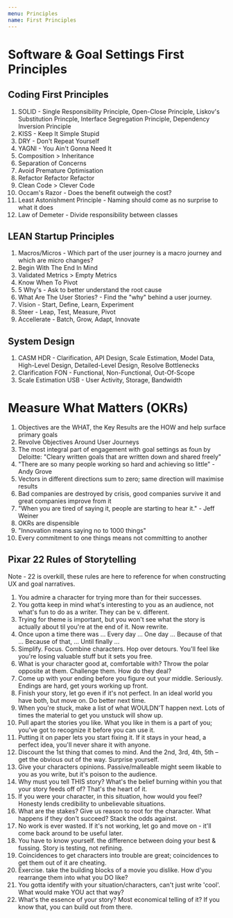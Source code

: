 ```yaml
---
menu: Principles
name: First Principles
---
```


# Software & Goal Settings First Principles

## Coding First Principles

1. SOLID - Single Responsibility Principle, Open-Close Principle, Liskov's Substitution Princple, Interface Segregation Principle, Dependency Inversion Principle
2. KISS - Keep It Simple Stupid
3. DRY - Don't Repeat Yourself
4. YAGNI - You Ain't Gonna Need It
5. Composition > Inheritance
6. Separation of Concerns
7. Avoid Premature Optimisation
8. Refactor Refactor Refactor
9. Clean Code > Clever Code
10. Occam's Razor - Does the benefit outweigh the cost?
11. Least Astonishment Principle - Naming should come as no surprise to what it does
12. Law of Demeter - Divide responsibility between classes

## LEAN Startup Principles

1. Macros/Micros - Which part of the user journey is a macro journey and which are micro changes?
2. Begin With The End In Mind
3. Validated Metrics > Empty Metrics
4. Know When To Pivot
5. 5 Why's - Ask to better understand the root cause
6. What Are The User Stories? - Find the "why" behind a user journey.
7. Vision - Start, Define, Learn, Experiment
8. Steer - Leap, Test, Measure, Pivot
9. Accellerate - Batch, Grow, Adapt, Innovate

## System Design

1. CASM HDR - Clarification, API Design, Scale Estimation, Model Data, High-Level Design, Detailed-Level Design, Resolve Bottlenecks
2. Clarification FON - Functional, Non-Functional, Out-Of-Scope
3. Scale Estimation USB - User Activity, Storage, Bandwidth

# Measure What Matters (OKRs)

1. Objectives are the WHAT, the Key Results are the HOW and help surface primary goals
2. Revolve Objectives Around User Journeys
3. The most integral part of engagement with goal settings as foun by Deloitte: "Cleary written goals that are written down and shared freely"
4. "There are so many people working so hard and achieving so little" - Andy Grove
5. Vectors in different directions sum to zero; same direction will maximise results
6. Bad companies are destroyed by crisis, good companies survive it and great companies improve from it
7. "When you are tired of saying it, people are starting to hear it." - Jeff Weiner
8. OKRs are dispensible
9. "Innovation means saying no to 1000 things"
10. Every commitment to one things means not committing to another

## Pixar 22 Rules of Storytelling

Note - 22 is overkill, these rules are here to reference for when constructing UX and goal narratives.

1. You admire a character for trying more than for their successes.
2. You gotta keep in mind what's interesting to you as an audience, not what's fun to do as a writer. They can be v. different.
3. Trying for theme is important, but you won't see what the story is actually about til you're at the end of it. Now rewrite.
4. Once upon a time there was ... Every day ... One day ... Because of that ... Because of that, ... Until finally ...
5. Simplify. Focus. Combine characters. Hop over detours. You'll feel like you're losing valuable stuff but it sets you free.
6. What is your character good at, comfortable with? Throw the polar opposite at them. Challenge them. How do they deal?
7. Come up with your ending before you figure out your middle. Seriously. Endings are hard, get yours working up front.
8. Finish your story, let go even if it's not perfect. In an ideal world you have both, but move on. Do better next time.
9. When you're stuck, make a list of what WOULDN'T happen next. Lots of times the material to get you unstuck will show up.
10. Pull apart the stories you like. What you like in them is a part of you; you've got to recognize it before you can use it.
11. Putting it on paper lets you start fixing it. If it stays in your head, a perfect idea, you'll never share it with anyone.
12. Discount the 1st thing that comes to mind. And the 2nd, 3rd, 4th, 5th – get the obvious out of the way. Surprise yourself.
13. Give your characters opinions. Passive/malleable might seem likable to you as you write, but it's poison to the audience.
14. Why must you tell THIS story? What's the belief burning within you that your story feeds off of? That's the heart of it.
15. If you were your character, in this situation, how would you feel? Honesty lends credibility to unbelievable situations.
16. What are the stakes? Give us reason to root for the character. What happens if they don't succeed? Stack the odds against.
17. No work is ever wasted. If it's not working, let go and move on - it'll come back around to be useful later.
18. You have to know yourself. the difference between doing your best & fussing. Story is testing, not refining.
19. Coincidences to get characters into trouble are great; coincidences to get them out of it are cheating.
20. Exercise. take the building blocks of a movie you dislike. How d'you rearrange them into what you DO like?
21. You gotta identify with your situation/characters, can't just write 'cool'. What would make YOU act that way?
22. What's the essence of your story? Most economical telling of it? If you know that, you can build out from there.
